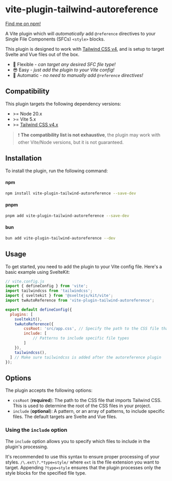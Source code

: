 # vite-plugin-tailwind-autoreference

[Find me on npm!](https://www.npmjs.com/package/vite-plugin-tailwind-autoreference)

A Vite plugin which will *automatically* add `@reference` directives to your Single File Components (SFCs) `<style>` blocks.

This plugin is designed to work with [Tailwind CSS v4](https://tailwindcss.com/), and is setup to target Svelte and Vue files out of the box.

- :muscle: Flexible - *can target any desired SFC file type!*
- :sunglasses: Easy - *just add the plugin to your Vite config!*
- :robot: Automatic - *no need to manually add `@reference` directives!*

## Compatibility
This plugin targets the following dependency versions:
- \>= Node 20.x
- \>= Vite 5.x
- \>= [Tailwind CSS v4.x](https://tailwindcss.com/)

> :exclamation: **The compatibility list is not exhaustive**, the plugin may work with other Vite/Node versions, but it is not guaranteed.

## Installation
To install the plugin, run the following command:

#### npm
```bash
npm install vite-plugin-tailwind-autoreference --save-dev
```
#### pnpm
```bash
pnpm add vite-plugin-tailwind-autoreference --save-dev
```
#### bun
```bash
bun add vite-plugin-tailwind-autoreference --dev
```

## Usage

To get started, you need to add the plugin to your Vite config file. Here's a basic example using SvelteKit:

```js
// vite.config.js
import { defineConfig } from 'vite';
import tailwindcss from 'tailwindcss';
import { sveltekit } from '@sveltejs/kit/vite';
import twAutoReference from 'vite-plugin-tailwind-autoreference';

export default defineConfig({
  plugins: [
    sveltekit(),
    twAutoReference({
        cssRoot: 'src/app.css', // Specify the path to the CSS file that imports tailwindcss
        include: [
            // Patterns to include specific file types
        ]
    }),
    tailwindcss(),
  ] // Make sure tailwindcss is added after the autoreference plugin
});
```


## Options
The plugin accepts the following options:
- `cssRoot` (**required**): The path to the CSS file that imports Tailwind CSS. This is used to determine the root of the CSS files in your project.
- `include` (**optional**): A pattern, or an array of patterns, to include specific files. The default targets are Svelte and Vue files.

### Using the `include` option

The `include` option allows you to specify which files to include in the plugin's processing.


It's recommended to use this syntax to ensure proper processing of your styles. `/\.ext\?.*type=style/` where `ext` is the file extension you want to target. Appending `?type=style` ensures that the plugin processes only the style blocks for the specified file type.

